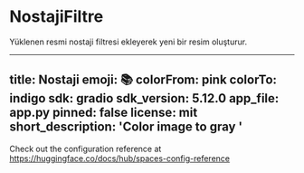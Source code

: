 # NostajiFiltre
Yüklenen resmi nostaji filtresi ekleyerek yeni bir resim oluşturur.

---
title: Nostaji
emoji: 📚
colorFrom: pink
colorTo: indigo
sdk: gradio
sdk_version: 5.12.0
app_file: app.py
pinned: false
license: mit
short_description: 'Color image to gray '
---

Check out the configuration reference at https://huggingface.co/docs/hub/spaces-config-reference
